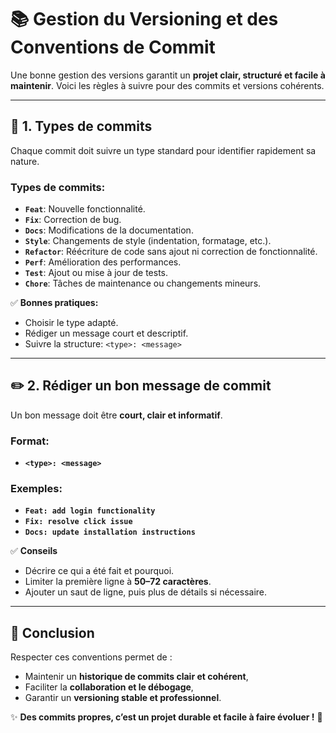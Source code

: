 # 📚 **Gestion du Versioning et des Conventions de Commit**

Une bonne gestion des versions garantit un **projet clair, structuré et facile à maintenir**.
Voici les règles à suivre pour des commits et versions cohérents.

---

## 🚀 1. **Types de commits**

Chaque commit doit suivre un type standard pour identifier rapidement sa nature.

### Types de commits:  
- **`Feat`**: Nouvelle fonctionnalité.
- **`Fix`**: Correction de bug.
- **`Docs`**: Modifications de la documentation.
- **`Style`**: Changements de style (indentation, formatage, etc.).
- **`Refactor`**: Réécriture de code sans ajout ni correction de fonctionnalité.
- **`Perf`**: Amélioration des performances.
- **`Test`**: Ajout ou mise à jour de tests.
- **`Chore`**: Tâches de maintenance ou changements mineurs.

✅ **Bonnes pratiques:**
- Choisir le type adapté.
- Rédiger un message court et descriptif.
- Suivre la structure: `<type>: <message>`

---

## ✏️ 2. **Rédiger un bon message de commit**

Un bon message doit être **court, clair et informatif**.

### Format:  
- **`<type>: <message>`**

### Exemples:  
- **`Feat: add login functionality`**
- **`Fix: resolve click issue`**
- **`Docs: update installation instructions`**

✅ **Conseils**
- Décrire ce qui a été fait et pourquoi.
- Limiter la première ligne à **50–72 caractères**.
- Ajouter un saut de ligne, puis plus de détails si nécessaire.

---

## 🎯 Conclusion

Respecter ces conventions permet de :
- Maintenir un **historique de commits clair et cohérent**,
- Faciliter la **collaboration et le débogage**,
- Garantir un **versioning stable et professionnel**.

✨ **Des commits propres, c’est un projet durable et facile à faire évoluer !** 🚀
